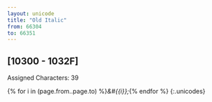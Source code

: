 ```yaml
---
layout: unicode
title: "Old Italic"
from: 66304
to: 66351
---
```


## 	[10300 - 1032F]

Assigned Characters: 39

{% for i in (page.from..page.to) %}<i>&#{{i}};</i>{% endfor %}
{:.unicodes}
